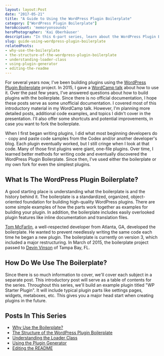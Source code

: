```yaml
---
layout: layout:Post
date: "2017-05-21"
title: "A Guide to Using the WordPress Plugin Boilerplate"
category: ["WordPress Plugin Boilerplate"]
heroAccount: 'memoryonsounds'
heroPhotographer: 'Kai Oberhäuser'
description: "In this 6-part series, learn about the WordPress Plugin Boilerplate and how it's the last tool you'll need to build amazing WordPress plugins."
slug: guide-using-wordpress-plugin-boilerplate
relatedPosts:
- why-use-the-boilerplate
- the-structure-of-the-wordpress-plugin-boilerplate
- understanding-loader-class
- using-plugin-generator
- editing-the-readme
---
```


For several years now, I've been building plugins using the [WordPress Plugin Boilerplate](https://wppb.io/) project. In 2015, I gave a [WordCamp talk](/presentations/using-wp-plugin-boilerplate) about how to use it. Over the past few years, I've answered questions about how to build plugins with the boilerplate. Since there is no official documentation, I hope these posts serve as some unofficial documentation. I covered most of this introductory material in my WordCamp talk. However, I'm planning more detailed posts, additional code examples, and topics I didn't cover in the presentation. I'll also offer some shortcuts and potential improvements, in case you want to fork the boilerplate.

When I first began writing plugins, I did what most beginning developers do - copy and paste code samples from the Codex and/or another developer's blog. Each plugin eventually worked, but I still cringe when I look at that code. Many of those first plugins were giant, one-file plugins. Over time, I learned better methods for writing code and eventually discovered the WordPress Plugin Boilerplate. Since then, I've used either the boilerplate or my own fork for even the simplest plugins.

## What Is The WordPress Plugin Boilerplate?

A good starting place is understanding what the boilerplate is and the history behind it. The boilerplate is a standardized, organized, object-oriented foundation for building high-quality WordPress plugins. There are some simple examples of how the parts work together as examples for building your plugin. In addition, the boilerplate includes easily overlooked plugin features like inline documentation and translation files.

[Tom McFarlin](https://tommcfarlin.com/), a well-respected developer from Atlanta, GA, developed the boilerplate. He wanted to prevent needlessly writing the same code each time he began a new plugin. The boilerplate is currently on version 3, which included a major restructuring. In March of 2015, the boilerplate project passed to [Devin Vinson](http://devinvinson.com/) of Tampa Bay, FL.

## How Do We Use The Boilerplate?

Since there is so much information to cover, we'll cover each subject in a separate post. This introductory post will serve as a table of contents for the series. Throughout this series, we'll build an example plugin titled "WP Starter Plugin". It will include typical plugin parts like settings pages, widgets, metaboxes, etc. This gives you a major head start when creating plugins in the future.

## Posts In This Series

* [Why Use the Boilerplate?](/post/why-use-the-boilerplate/)
* [The Structure of the WordPress Plugin Boilerplate](/post/the-structure-of-the-wordpress-plugin-boilerplate/)
* [Understanding the Loader Class](/post/understanding-loader-class/)
* [Using the Plugin Generator](/post/using-plugin-generator/)
* [Editing the README](/post/editing-the-readme/)
